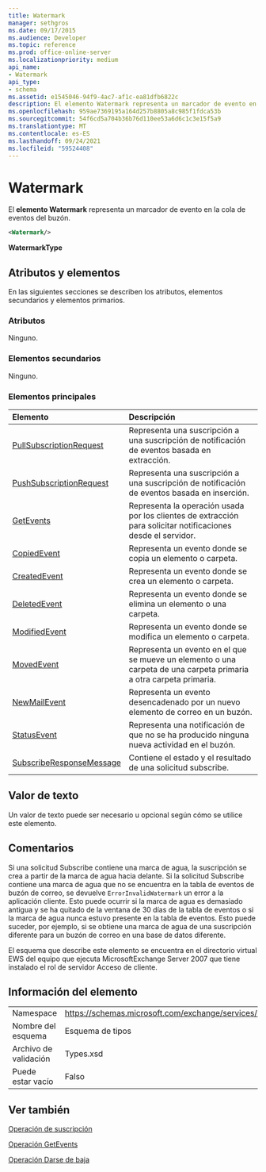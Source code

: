 ```yaml
---
title: Watermark
manager: sethgros
ms.date: 09/17/2015
ms.audience: Developer
ms.topic: reference
ms.prod: office-online-server
ms.localizationpriority: medium
api_name:
- Watermark
api_type:
- schema
ms.assetid: e1545046-94f9-4ac7-af1c-ea81dfb6822c
description: El elemento Watermark representa un marcador de evento en la cola de eventos del buzón.
ms.openlocfilehash: 959ae7369195a164d257b8805a8c985f1fdca53b
ms.sourcegitcommit: 54f6cd5a704b36b76d110ee53a6d6c1c3e15f5a9
ms.translationtype: MT
ms.contentlocale: es-ES
ms.lasthandoff: 09/24/2021
ms.locfileid: "59524408"
---
```

# <a name="watermark"></a>Watermark

El **elemento Watermark** representa un marcador de evento en la cola de eventos del buzón. 
  
```xml
<Watermark/>
```

 **WatermarkType**
## <a name="attributes-and-elements"></a>Atributos y elementos

En las siguientes secciones se describen los atributos, elementos secundarios y elementos primarios.
  
### <a name="attributes"></a>Atributos

Ninguno.
  
### <a name="child-elements"></a>Elementos secundarios

Ninguno.
  
### <a name="parent-elements"></a>Elementos principales

|**Elemento**|**Descripción**|
|:-----|:-----|
|[PullSubscriptionRequest](pullsubscriptionrequest.md) <br/> |Representa una suscripción a una suscripción de notificación de eventos basada en extracción.  <br/> |
|[PushSubscriptionRequest](pushsubscriptionrequest.md) <br/> |Representa una suscripción a una suscripción de notificación de eventos basada en inserción.  <br/> |
|[GetEvents](getevents.md) <br/> |Representa la operación usada por los clientes de extracción para solicitar notificaciones desde el servidor.  <br/> |
|[CopiedEvent](copiedevent.md) <br/> |Representa un evento donde se copia un elemento o carpeta.  <br/> |
|[CreatedEvent](createdevent.md) <br/> |Representa un evento donde se crea un elemento o carpeta.  <br/> |
|[DeletedEvent](deletedevent.md) <br/> |Representa un evento donde se elimina un elemento o una carpeta.  <br/> |
|[ModifiedEvent](modifiedevent.md) <br/> |Representa un evento donde se modifica un elemento o carpeta.  <br/> |
|[MovedEvent](movedevent.md) <br/> |Representa un evento en el que se mueve un elemento o una carpeta de una carpeta primaria a otra carpeta primaria.  <br/> |
|[NewMailEvent](newmailevent.md) <br/> |Representa un evento desencadenado por un nuevo elemento de correo en un buzón.  <br/> |
|[StatusEvent](statusevent.md) <br/> |Representa una notificación de que no se ha producido ninguna nueva actividad en el buzón.  <br/> |
|[SubscribeResponseMessage](subscriberesponsemessage.md) <br/> |Contiene el estado y el resultado de una solicitud subscribe.  <br/> |
   
## <a name="text-value"></a>Valor de texto

Un valor de texto puede ser necesario u opcional según cómo se utilice este elemento.
  
## <a name="remarks"></a>Comentarios

Si una solicitud Subscribe contiene una marca de agua, la suscripción se crea a partir de la marca de agua hacia delante. Si la solicitud Subscribe contiene una marca de agua que no se encuentra en la tabla de eventos de buzón de correo, se devuelve  `ErrorInvalidWatermark` un error a la aplicación cliente. Esto puede ocurrir si la marca de agua es demasiado antigua y se ha quitado de la ventana de 30 días de la tabla de eventos o si la marca de agua nunca estuvo presente en la tabla de eventos. Esto puede suceder, por ejemplo, si se obtiene una marca de agua de una suscripción diferente para un buzón de correo en una base de datos diferente. 
  
El esquema que describe este elemento se encuentra en el directorio virtual EWS del equipo que ejecuta MicrosoftExchange Server 2007 que tiene instalado el rol de servidor Acceso de cliente.
  
## <a name="element-information"></a>Información del elemento

|||
|:-----|:-----|
|Namespace  <br/> |https://schemas.microsoft.com/exchange/services/2006/types  <br/> |
|Nombre del esquema  <br/> |Esquema de tipos  <br/> |
|Archivo de validación  <br/> |Types.xsd  <br/> |
|Puede estar vacío  <br/> |Falso  <br/> |
   
## <a name="see-also"></a>Ver también



[Operación de suscripción](subscribe-operation.md)
  
[Operación GetEvents](getevents-operation.md)
  
[Operación Darse de baja](unsubscribe-operation.md)

